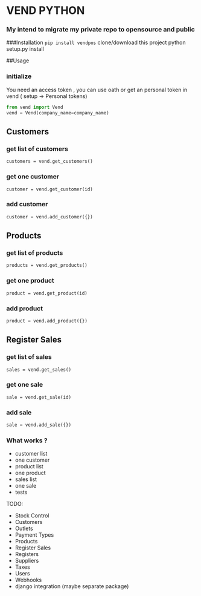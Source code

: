 VEND PYTHON
===========

### My intend to migrate my private repo to opensource and public

###Installation
`pip install vendpos`
clone/download this project
python setup.py install
 


##Usage

### initialize

You need an access token , you can use oath or get an personal token in vend ( setup -> Personal tokens)

```python
from vend import Vend
vend = Vend(company_name=company_name)
```

## Customers

### get list of customers
`customers = vend.get_customers()`
 
### get one customer
`customer = vend.get_customer(id)`

### add customer
 ```python
customer = vend.add_customer({})
 ```
 

## Products

### get list of products
`products = vend.get_products()`
 
### get one product
`product = vend.get_product(id)`

### add product
 ```python
product = vend.add_product({})
 ```
 

## Register Sales

### get list of sales
`sales = vend.get_sales()`
 
### get one sale
`sale = vend.get_sale(id)`

### add sale
 ```python
sale = vend.add_sale({})
 ```
 


### What works ?
- customer list
- one customer
- product list
- one product
- sales list
- one sale
- tests 

TODO: 

- Stock Control
- Customers
- Outlets
- Payment Types
- Products
- Register Sales
- Registers
- Suppliers
- Taxes
- Users
- Webhooks
- django integration (maybe separate package)
 